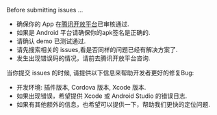 Before submitting issues ...

- 确保你的 App 在[腾讯开放平台](http://open.qq.com/)已审核通过.
- 如果是 Android 平台请确保你的apk签名是正确的.
- 请确认 demo 已测试通过.
- 请先搜索相关的 issues,看是否同样的问题已经有解决方案了.
- 发生出现错误码的情况，请前去腾讯开放平台咨询.

当你提交 issues 的时候, 请提供以下信息来帮助开发者更好的修复Bug:

- 开发环境: 插件版本, Cordova 版本, Xcode 版本.
- 如果出现错误，希望提供 Xcode 或 Android Studio 的错误日志.
- 如果有其他额外的信息，也希望可以提供一下，帮助我们更快的定位问题.

